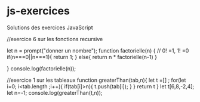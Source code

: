 # js-exercices
Solutions des exercices JavaScript


//exercice 6 sur les fonctions recursive

let n  = prompt("donner un nombre");
function factorielle(n) {
    // 0! =1, 1! =0   
    if(n===0||n===1){
  return 1;
   }
   else{ 
    return n * factorielle(n-1)
   }
       
}
 console.log(factorielle(n));





 //exercice 1 sur les tableaux
 function greaterThan(tab,n){
    let t =[] ;
    for(let i=0; i<tab.length ;i++){
        if(tab[i]>n){
            t.push(tab[i]);
        }
    }
    return t
 }
 let t[6,8,-2,4];
 let n=-1;
 console.log(greaterThan(t,n));



